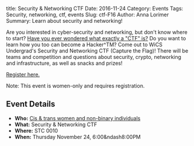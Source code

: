 title: Security & Networking CTF
Date: 2016-11-24
Category: Events
Tags: Security, networking, ctf, events
Slug: ctf-F16
Author: Anna Lorimer
Summary: Learn about security and networking!

Are you interested in cyber-security and networking, but don't know where to
start?
[Have you ever wondered what exactly a "CTF" is?](https://ctftime.org/ctf-wtf/)
Do you want to learn how you too can become a Hacker^TM? Come out to WiCS
Undergrad's Security and Networking CTF (Capture the Flag)! There will be
teams and competition and questions about security, crypto, networking and
infrastructure, as well as snacks and prizes!

[Register here.](https://www.eventbrite.com/e/security-networking-ctf-tickets-29304546688)

Note: This event is women-only and requires registration.

## Event Details ##

+ **Who:** [Cis & trans women and non-binary individuals]({filename}/pages/faq.md)
+ **What:** Security & Networking CTF
+ **Where:** STC 0010
+ **When:** Thursday November 24, 6:00&ndash8:00PM
